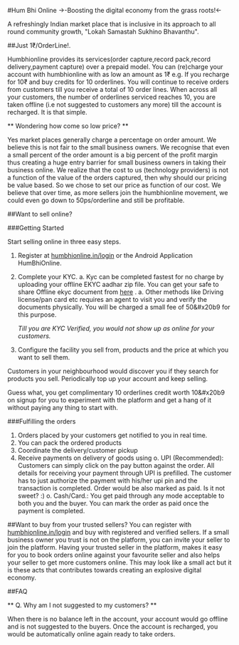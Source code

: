#Hum Bhi Online 
->-Boosting the digital economy from the grass roots!<-

A refreshingly Indian market place that is inclusive in its approach to all round community growth, "Lokah Samastah Sukhino Bhavanthu". 



##Just 1&#x20b9;/OrderLine!.

Humbhionline provides its services(order capture,record pack,record delivery,payment capture) over a prepaid model. You can (re)charge your account with humbhionline with as low an amount as 1&#x20b9; e.g. If you recharge for 10&#x20b9; and buy credits for 10 orderlines. You will continue to receive orders from customers till you receive a total of 10 order lines. When across all your customers, the number of orderlines serviced reaches 10, you are taken offline (i.e not suggested to customers any more)  till the account is recharged. It is that simple. 

** Wondering how come so low price? **

Yes market places generally charge a percentage on order amount. We believe this is not fair to the small business owners. We recognise that even a small percent of the order amount is a big percent of the profit margin thus creating a huge entry barrier for small business owners in taking their business online. We realize that the cost to us (technology providers) is not a function of the value of the orders captured, then why should our pricing be value based. So we chose to set our price as function of our cost.  We believe that over time, as more sellers join the humbhionline movement, we could even go down to 50ps/orderline and still be profitable. 



##Want to sell online?


###Getting Started

Start selling online in three easy steps. 

1. Register at [humbhionline.in/login](https://humbhionline.in/login) or the Android Application HumBhiOnline. 
1. Complete your KYC. 
	a. Kyc can be completed fastest for no charge by uploading your offline EKYC aadhar zip file. You can get your safe to share Offline ekyc document from [here](https://resident.uidai.gov.in/offline-kyc) . 
	a. Other methods like Driving license/pan card etc requires an agent to visit you and verify the documents physically. You will be charged a small fee of 50&#x20b9 for this purpose. 

	*Till you are KYC Verified, you would not show up as online for your customers.*
1. Configure the facility you sell from, products and the price at which you want to sell them.
		

Customers in your neighbourhood would discover you if they search for products you sell. Periodically top up your account and keep selling. 

Guess what, you get complimentary 10 orderlines credit worth 10&#x20b9 on signup for you to experiment with the platform and get a hang of it without paying any thing to start with. 


###Fulfilling the orders

1. Orders placed by your customers get notified to you in real time. 
1. You can pack the ordered products
1. Coordinate the delivery/customer pickup
1. Receive payments on delivery of goods using 
	o. UPI (Recommended): Customers can simply click on the pay button against the order. All details for receiving your payment through UPI is prefilled. The customer has to just authorize the payment with his/her upi pin and the transaction is completed. Order would be also marked as paid. Is it not sweet? :)
	o. Cash/Card.: You get paid through any mode acceptable to both you and the buyer. You can mark the order as paid once the payment is completed. 




##Want to buy from your trusted sellers?
You can register with <a href="https://humbhionline.in/login">humbhionline.in/login</a> and buy with registered and verified sellers. If a small business owner you trust is not on the platform, you can invite your seller to join the platform. Having your trusted seller in the platform, makes it easy for you to book orders online against your favourite seller and also helps your seller to get more customers online. This may look like a small act but it is these acts that contributes towards creating an explosive digital economy. 


##FAQ

** Q. Why am I not suggested to my customers? ** 

When there is no balance left in the account, your account would go offline and is not suggested to the buyers. Once the account is recharged, you would be automatically online again ready to take orders. 


